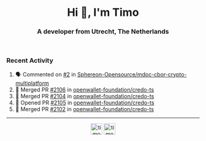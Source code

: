 <h1 align="center">Hi 👋, I'm Timo</h1>
<h3 align="center">A developer from Utrecht, The Netherlands</h3>
<br/>
<!-- https://github.com/rahuldkjain/github-profile-readme-generator --!>

<!--  <p align="left"><img src="https://github-readme-stats.vercel.app/api?username=timoglastra&show_icons=true&count_private=true&" alt="timoglastra" /></p> --!>

<!--
Github language stats
<p align="left"><img src="https://github-readme-stats.vercel.app/api/top-langs/?username=timoglastra&layout=compact" alt="timoglastra" /><p>
-->

<!-- Codestats language stats -->
<!-- <p align="left"><img src="https://codestats-readme.vercel.app/api/top-langs/?username=timoglastra&layout=compact&language_count=12" alt="timoglastra" /><p>    --!>
  
<h3>Recent Activity</h3>

<!--START_SECTION:activity-->
1. 🗣 Commented on [#2](https://github.com/Sphereon-Opensource/mdoc-cbor-crypto-multiplatform/issues/2#issuecomment-2496079575) in [Sphereon-Opensource/mdoc-cbor-crypto-multiplatform](https://github.com/Sphereon-Opensource/mdoc-cbor-crypto-multiplatform)
2. 🎉 Merged PR [#2106](https://github.com/openwallet-foundation/credo-ts/pull/2106) in [openwallet-foundation/credo-ts](https://github.com/openwallet-foundation/credo-ts)
3. 🎉 Merged PR [#2104](https://github.com/openwallet-foundation/credo-ts/pull/2104) in [openwallet-foundation/credo-ts](https://github.com/openwallet-foundation/credo-ts)
4. 💪 Opened PR [#2105](https://github.com/openwallet-foundation/credo-ts/pull/2105) in [openwallet-foundation/credo-ts](https://github.com/openwallet-foundation/credo-ts)
5. 🎉 Merged PR [#2102](https://github.com/openwallet-foundation/credo-ts/pull/2102) in [openwallet-foundation/credo-ts](https://github.com/openwallet-foundation/credo-ts)
<!--END_SECTION:activity-->

---

<p align="center">
<a href="https://twitter.com/timoglastra" target="blank"><img align="center" src="https://cdn.jsdelivr.net/npm/simple-icons@3.0.1/icons/twitter.svg" alt="timoglastra" height="30" width="30" /></a>
<a href="https://linkedin.com/in/timoglastra" target="blank"><img align="center" src="https://cdn.jsdelivr.net/npm/simple-icons@3.0.1/icons/linkedin.svg" alt="timoglastra" height="30" width="30" /></a>
</p>



